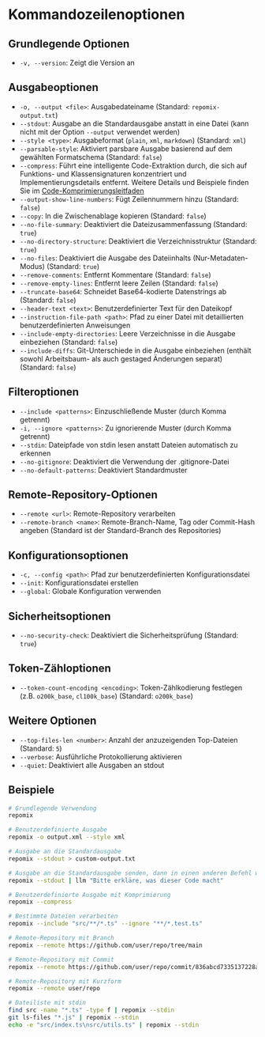 # Kommandozeilenoptionen

## Grundlegende Optionen
- `-v, --version`: Zeigt die Version an

## Ausgabeoptionen
- `-o, --output <file>`: Ausgabedateiname (Standard: `repomix-output.txt`)
- `--stdout`: Ausgabe an die Standardausgabe anstatt in eine Datei (kann nicht mit der Option `--output` verwendet werden)
- `--style <type>`: Ausgabeformat (`plain`, `xml`, `markdown`) (Standard: `xml`)
- `--parsable-style`: Aktiviert parsbare Ausgabe basierend auf dem gewählten Formatschema (Standard: `false`)
- `--compress`: Führt eine intelligente Code-Extraktion durch, die sich auf Funktions- und Klassensignaturen konzentriert und Implementierungsdetails entfernt. Weitere Details und Beispiele finden Sie im [Code-Komprimierungsleitfaden](code-compress)
- `--output-show-line-numbers`: Fügt Zeilennummern hinzu (Standard: `false`)
- `--copy`: In die Zwischenablage kopieren (Standard: `false`)
- `--no-file-summary`: Deaktiviert die Dateizusammenfassung (Standard: `true`)
- `--no-directory-structure`: Deaktiviert die Verzeichnisstruktur (Standard: `true`)
- `--no-files`: Deaktiviert die Ausgabe des Dateiinhalts (Nur-Metadaten-Modus) (Standard: `true`)
- `--remove-comments`: Entfernt Kommentare (Standard: `false`)
- `--remove-empty-lines`: Entfernt leere Zeilen (Standard: `false`)
- `--truncate-base64`: Schneidet Base64-kodierte Datenstrings ab (Standard: `false`)
- `--header-text <text>`: Benutzerdefinierter Text für den Dateikopf
- `--instruction-file-path <path>`: Pfad zu einer Datei mit detaillierten benutzerdefinierten Anweisungen
- `--include-empty-directories`: Leere Verzeichnisse in die Ausgabe einbeziehen (Standard: `false`)
- `--include-diffs`: Git-Unterschiede in die Ausgabe einbeziehen (enthält sowohl Arbeitsbaum- als auch gestaged Änderungen separat) (Standard: `false`)

## Filteroptionen
- `--include <patterns>`: Einzuschließende Muster (durch Komma getrennt)
- `-i, --ignore <patterns>`: Zu ignorierende Muster (durch Komma getrennt)
- `--stdin`: Dateipfade von stdin lesen anstatt Dateien automatisch zu erkennen
- `--no-gitignore`: Deaktiviert die Verwendung der .gitignore-Datei
- `--no-default-patterns`: Deaktiviert Standardmuster

## Remote-Repository-Optionen
- `--remote <url>`: Remote-Repository verarbeiten
- `--remote-branch <name>`: Remote-Branch-Name, Tag oder Commit-Hash angeben (Standard ist der Standard-Branch des Repositories)

## Konfigurationsoptionen
- `-c, --config <path>`: Pfad zur benutzerdefinierten Konfigurationsdatei
- `--init`: Konfigurationsdatei erstellen
- `--global`: Globale Konfiguration verwenden

## Sicherheitsoptionen
- `--no-security-check`: Deaktiviert die Sicherheitsprüfung (Standard: `true`)

## Token-Zähloptionen
- `--token-count-encoding <encoding>`: Token-Zählkodierung festlegen (z.B. `o200k_base`, `cl100k_base`) (Standard: `o200k_base`)

## Weitere Optionen
- `--top-files-len <number>`: Anzahl der anzuzeigenden Top-Dateien (Standard: `5`)
- `--verbose`: Ausführliche Protokollierung aktivieren
- `--quiet`: Deaktiviert alle Ausgaben an stdout

## Beispiele

```bash
# Grundlegende Verwendung
repomix

# Benutzerdefinierte Ausgabe
repomix -o output.xml --style xml

# Ausgabe an die Standardausgabe
repomix --stdout > custom-output.txt

# Ausgabe an die Standardausgabe senden, dann in einen anderen Befehl weiterleiten (zum Beispiel: simonw/llm)
repomix --stdout | llm "Bitte erkläre, was dieser Code macht"

# Benutzerdefinierte Ausgabe mit Komprimierung
repomix --compress

# Bestimmte Dateien verarbeiten
repomix --include "src/**/*.ts" --ignore "**/*.test.ts"

# Remote-Repository mit Branch
repomix --remote https://github.com/user/repo/tree/main

# Remote-Repository mit Commit
repomix --remote https://github.com/user/repo/commit/836abcd7335137228ad77feb28655d85712680f1

# Remote-Repository mit Kurzform
repomix --remote user/repo

# Dateiliste mit stdin
find src -name "*.ts" -type f | repomix --stdin
git ls-files "*.js" | repomix --stdin
echo -e "src/index.ts\nsrc/utils.ts" | repomix --stdin
```
